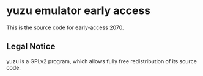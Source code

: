 yuzu emulator early access
=============

This is the source code for early-access 2070.

## Legal Notice

yuzu is a GPLv2 program, which allows fully free redistribution of its source code.